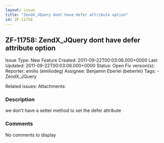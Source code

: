 ```yaml
---
layout: issue
title: "ZendX_JQuery dont have defer attribute option"
id: ZF-11758
---
```


ZF-11758: ZendX\_JQuery dont have defer attribute option
--------------------------------------------------------

 Issue Type: New Feature Created: 2011-09-22T00:03:06.000+0000 Last Updated: 2011-09-22T00:03:06.000+0000 Status: Open Fix version(s): 
 Reporter:  emilio (emiliodeg)  Assignee:  Benjamin Eberlei (beberlei)  Tags: - ZendX\_JQuery
 
 Related issues: 
 Attachments: 
### Description

we don't have a setter method to set the defer attribute

 

 

### Comments

No comments to display